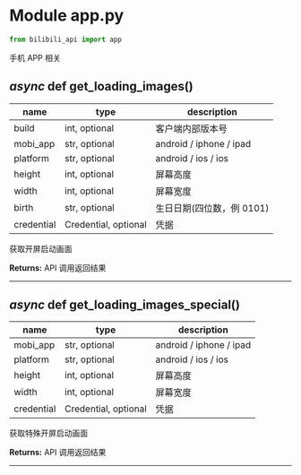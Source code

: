 # Module app.py

```python
from bilibili_api import app
```

手机 APP 相关

## _async_ def get_loading_images()

| name       | type                 | description               |
| ---------- | -------------------- | ------------------------- |
| build      | int, optional        | 客户端内部版本号          |
| mobi_app   | str, optional        | android / iphone / ipad   |
| platform   | str, optional        | android / ios  / ios      |
| height     | int, optional        | 屏幕高度                  |
| width      | int, optional        | 屏幕宽度                  |
| birth      | str, optional        | 生日日期(四位数，例 0101) |
| credential | Credential, optional | 凭据                      |

获取开屏启动画面

**Returns:** API 调用返回结果

---

## _async_ def get_loading_images_special()

| name       | type                 | description             |
| ---------- | -------------------- | ----------------------- |
| mobi_app   | str, optional        | android / iphone / ipad |
| platform   | str, optional        | android / ios  / ios    |
| height     | int, optional        | 屏幕高度                |
| width      | int, optional        | 屏幕宽度                |
| credential | Credential, optional | 凭据                    |

获取特殊开屏启动画面

**Returns:** API 调用返回结果

---

